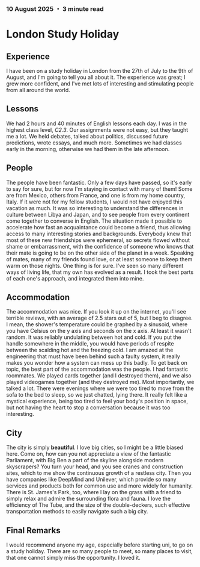 ### 10 August 2025 ・ 3 minute read

# London Study Holiday

## Experience

I have been on a study holiday in London from the 27th of July to the 9th of August, and I'm going to tell you all about it. The experience was great; I grew more confident, and I've met lots of interesting and stimulating people from all around the world.

## Lessons

We had 2 hours and 40 minutes of English lessons each day. I was in the highest class level, *C2.3*. Our assignments were not easy, but they taught me a lot. We held debates, talked about politics, discussed future predictions, wrote essays, and much more. Sometimes we had classes early in the morning, otherwise we had them in the late afternoon.

## People

The people have been fantastic. Only a few days have passed, so it's early to say for sure, but for now I'm staying in contact with many of them! Some are from Mexico, others from France, and one is from my home country, Italy. If it were not for my fellow students, I would not have enjoyed this vacation as much. It was so interesting to understand the differences in culture between Libya and Japan, and to see people from every continent come together to converse in English. The situation made it possible to accelerate how fast an acquaintance could become a friend, thus allowing access to many interesting stories and backgrounds. Everybody knew that most of these new friendships were ephemeral, so secrets flowed without shame or embarrassment, with the confidence of someone who knows that their mate is going to be on the other side of the planet in a week. Speaking of mates, many of my friends found love, or at least someone to keep them warm on those nights. One thing is for sure. I've seen so many different ways of living life, that my own has evolved as a result. I took the best parts of each one's approach, and integrated them into mine.

## Accommodation

The accommodation was nice. If you look it up on the internet, you'll see terrible reviews, with an average of 2.5 stars out of 5, but I beg to disagree. I mean, the shower's temperature could be graphed by a sinusoid, where you have Celsius on the y axis and seconds on the x axis. At least it wasn't random. It was reliably undulating between hot and cold. If you put the handle somewhere in the middle, you would have periods of respite between the scalding hot and the freezing cold. I am amazed at the engineering that must have been behind such a faulty system, it really makes you wonder how a system can mess up this badly. To get back on topic, the best part of the accommodation was the people. I had fantastic roommates. We played cards together (and I destroyed them), and we also played videogames together (and they destroyed me). Most importantly, we talked a lot. There were evenings where we were too tired to move from the sofa to the bed to sleep, so we just chatted, lying there. It really felt like a mystical experience, being too tired to feel your body's position in space, but not having the heart to stop a conversation because it was too interesting.

## City

The city is simply **beautiful**. I love big cities, so I might be a little biased here. Come on, how can you not appreciate a view of the fantastic Parliament, with Big Ben a part of the skyline alongside modern skyscrapers? You turn your head, and you see cranes and construction sites, which to me show the continuous growth of a restless city. Then you have companies like DeepMind and Unilever, which provide so many services and products both for common use and more widely for humanity. There is St. James's Park, too, where I lay on the grass with a friend to simply relax and admire the surrounding flora and fauna. I love the efficiency of The Tube, and the size of the double-deckers, such effective transportation methods to easily navigate such a big city.

## Final Remarks

I would recommend anyone my age, especially before starting uni, to go on a study holiday. There are so many people to meet, so many places to visit, that one cannot simply miss the opportunity. I loved it.